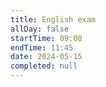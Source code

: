```yaml
---
title: English exam
allDay: false
startTime: 09:00
endTime: 11:45
date: 2024-05-15
completed: null
---
```

